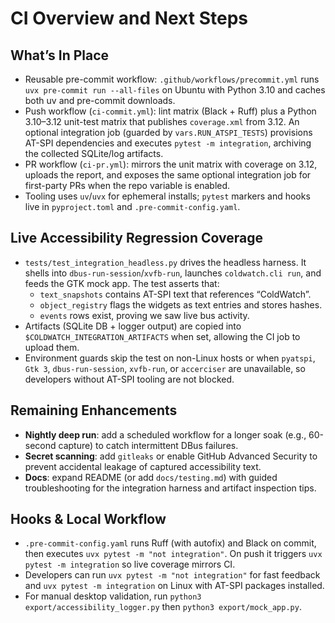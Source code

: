 # CI Overview and Next Steps

## What’s In Place
- Reusable pre-commit workflow: `.github/workflows/precommit.yml` runs `uvx pre-commit run --all-files` on Ubuntu with Python 3.10 and caches both uv and pre-commit downloads.
- Push workflow (`ci-commit.yml`): lint matrix (Black + Ruff) plus a Python 3.10–3.12 unit-test matrix that publishes `coverage.xml` from 3.12. An optional integration job (guarded by `vars.RUN_ATSPI_TESTS`) provisions AT-SPI dependencies and executes `pytest -m integration`, archiving the collected SQLite/log artifacts.
- PR workflow (`ci-pr.yml`): mirrors the unit matrix with coverage on 3.12, uploads the report, and exposes the same optional integration job for first-party PRs when the repo variable is enabled.
- Tooling uses `uv`/`uvx` for ephemeral installs; `pytest` markers and hooks live in `pyproject.toml` and `.pre-commit-config.yaml`.

## Live Accessibility Regression Coverage
- `tests/test_integration_headless.py` drives the headless harness. It shells into `dbus-run-session`/`xvfb-run`, launches `coldwatch.cli run`, and feeds the GTK mock app. The test asserts that:
  - `text_snapshots` contains AT-SPI text that references “ColdWatch”.
  - `object_registry` flags the widgets as text entries and stores hashes.
  - `events` rows exist, proving we saw live bus activity.
- Artifacts (SQLite DB + logger output) are copied into `$COLDWATCH_INTEGRATION_ARTIFACTS` when set, allowing the CI job to upload them.
- Environment guards skip the test on non-Linux hosts or when `pyatspi`, `Gtk 3`, `dbus-run-session`, `xvfb-run`, or `accerciser` are unavailable, so developers without AT-SPI tooling are not blocked.

## Remaining Enhancements
- **Nightly deep run**: add a scheduled workflow for a longer soak (e.g., 60-second capture) to catch intermittent DBus failures.
- **Secret scanning**: add `gitleaks` or enable GitHub Advanced Security to prevent accidental leakage of captured accessibility text.
- **Docs**: expand README (or add `docs/testing.md`) with guided troubleshooting for the integration harness and artifact inspection tips.

## Hooks & Local Workflow
- `.pre-commit-config.yaml` runs Ruff (with autofix) and Black on commit, then executes `uvx pytest -m "not integration"`. On push it triggers `uvx pytest -m integration` so live coverage mirrors CI.
- Developers can run `uvx pytest -m "not integration"` for fast feedback and `uvx pytest -m integration` on Linux with AT-SPI packages installed.
- For manual desktop validation, run `python3 export/accessibility_logger.py` then `python3 export/mock_app.py`.
